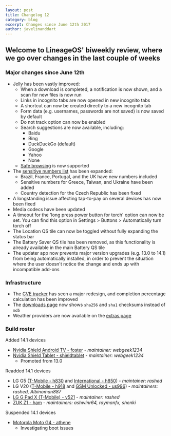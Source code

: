 ```yaml
---
layout: post
title: Changelog 12
category: blog
excerpt: Changes since June 12th 2017
author: javelinanddart
---
```


## Welcome to LineageOS' biweekly review, where we go over changes in the last couple of weeks

### Major changes since June 12th

* Jelly has been vastly improved:
  * When a download is completed, a notification is now shown, and a scan for new files is now run
  * Links in incognito tabs are now opened in new incognito tabs
  * A shortcut can now be created directly to a new incognito tab
  * Form data (e.g. usernames, passwords are not saved) is now saved by default
  * Do not track option can now be enabled
  * Search suggestions are now available, including:
    * Baidu
    * Bing
    * DuckDuckGo (default)
    * Google
    * Yahoo
    * None
  * [Safe browsing](https://android-developers.googleblog.com/2017/06/whats-new-in-webview-security.html) is now supported
* The [sensitive numbers list](https://www.lineageos.org/Changelog-10/) has been expanded:
  * Brazil, France, Portugal, and the UK have new numbers included
  * Sensitive numbers for Greece, Taiwan, and Ukraine have been added
  * Country detection for the Czech Republic has been fixed
* A longstanding issue affecting tap-to-pay on several devices has now been fixed
* Media codecs have been updated
* A timeout for the 'long press power button for torch' option can now be set. You can find this option in Settings > Buttons > Automatically turn torch off
* The Location QS tile can now be toggled without fully expanding the status bar
* The Battery Saver QS tile has been removed, as this functionality is already available in the main Battery QS tile
* The updater app now prevents major version upgrades (e.g. 13.0 to 14.1) from being automatically installed, in order to prevent the situation where the user doesn't notice the change and ends up with incompatible add-ons

### Infrastructure

* The [CVE tracker](https://cve.lineageos.org/) has seen a major redesign, and completion percentage calculation has been improved
* The [downloads page](https://download.lineageos.org/) now shows `sha256` and `sha1` checksums instead of `md5`
* Weather providers are now available on the [extras page](https://download.lineageos.org/extras)

### Build roster

Added 14.1 devices

* [Nvidia Shield Android TV - foster](https://wiki.lineageos.org/devices/foster) - _maintainer: webgeek1234_
* [Nvidia Shield Tablet - shieldtablet](https://wiki.lineageos.org/devices/shieldtablet) - _maintainer: webgeek1234_
  * Promoted from 13.0

Readded 14.1 devices

* LG G5 ([T-Mobile - h830](https://wiki.lineageos.org/devices/h830) and [International - h850](https://wiki.lineageos.org/devices/h850)) - _maintainer: rashed_
* LG V20 ([T-Mobile -  h918](https://wiki.lineageos.org/devices/h918) and [GSM Unlocked - us996](https://wiki.lineageos.org/devices/us996)) - _maintainers: rashed, Albinoman887_
* [LG G Pad X (T-Mobile) - v521](https://wiki.lineageos.org/devices/v521) - _maintainer: rashed_
* [ZUK Z1 - ham](https://wiki.lineageos.org/devices/ham) - _maintainers: ashwinr64, raymanfx, shenki_

Suspended 14.1 devices

* [Motorola Moto G4 - athene](https://wiki.lineageos.org/devices/athene)
  * Investigating boot issues

